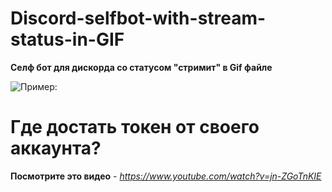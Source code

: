 # Discord-selfbot-with-stream-status-in-GIF
**Селф бот для дискорда со статусом "стримит" в Gif файле**

![Пример:](https://cdn.discordapp.com/attachments/1026117663245750354/1081965088140967966/image.png)

# Где достать токен от своего аккаунта?

**Посмотрите это видео** - *https://www.youtube.com/watch?v=jn-ZGoTnKIE*
